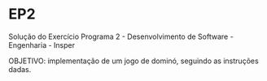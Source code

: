 # EP2
Solução do Exercício Programa 2 - Desenvolvimento de Software - Engenharia - Insper

OBJETIVO: implementação de um jogo de dominó, seguindo as instruções dadas.


